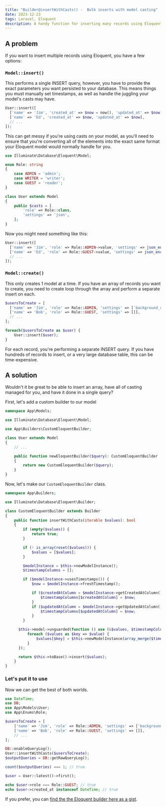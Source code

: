 ```yaml
---
title: "Builder@insertWithCasts() -  Bulk inserts with model casting"
date: 2023-12-23
tags: Laravel, Eloquent
description: A handy function for inserting many records using Eloquent while still performance attribute casting
---
```


## A problem

If you want to insert multiple records using Eloquent, you have a few options:

###  `Model::insert()`
This performs a single INSERT query, however, you have to provide the exact parameters you want persisted to your database.
This means things you must manually set timestamps, as well as handle the juggling your model's casts may have.

```php
User::insert([
  ['name' => 'Jim', 'created_at' => $now = now(), 'updated_at' => $now],
  ['name' => 'Ed', 'created_at' => $now, 'updated_at' => $now],
  // ...
]);
```

This can get messy if you're using casts on your model, as you'll need to ensure that you're converting all of the elements into the exact same format your Eloquent model would normally handle for you.

```php
use Illuminate\Database\Eloquent\Model;

enum Role: string
{
    case ADMIN = 'admin';
    case WRITER = 'writer';
    case GUEST = 'reader';
}

class User extends Model
{
    public $casts = [
        'role' => Role::class,
        'settings' => 'json',
    ];
}
```

Now you might need something like this:

```php
User::insert([
  ['name' => 'Jim', 'role' => Role::ADMIN->value, 'settings' => json_encode(['background_color' => '#fff']), 'created_at' => $now = now(), 'updated_at' => $now],
  ['name' => 'Ed', 'role' => Role::GUEST->value, 'settings' => json_encode([]), 'created_at' => $now, 'updated_at' => $now],
  // ...
]);
```

### `Model::create()`
This only creates 1 model at a time. If you have an array of records you want to create, you need to create loop through the array and perform a separate insert on each.

```php
$usersToCreate = [
  ['name' => 'Jim', 'role' => Role::ADMIN, 'settings' => ['background_color' => '#fff']],
  ['name' => 'Bob', 'role' => Role::GUEST, 'settings' => []],
  // ...
];

foreach($usersToCreate as $user) {
    User::insert($user);
}
```

For each record, you're performing a separate INSERT query. If you have hundreds of records to insert, or a very large database table, this can be time-expensive.

## A solution
Wouldn't it be great to be able to insert an array, have all of casting managed for you, and have it done in a single query?

First, let's add a custom builder to our model

```php
namespace App\Models;

use Illuminate\Database\Eloquent\Model;

use App\Builders\CustomEloquentBuilder;

class User extends Model
{
    // ...

    public function newEloquentBuilder($query): CustomEloquentBuilder
    {
        return new CustomEloquentBuilder($query);
    }
}
```

Now, let's make our `CustomEloquentBuilder` class.

```php
namespace App\Builders;

use Illuminate\Database\Eloquent\Builder;

class CustomEloquentBuilder extends Builder
{
    public function insertWithCasts(iterable $values): bool
    {
        if (empty($values)) {
            return true;
        }

        if (! is_array(reset($values))) {
            $values = [$values];
        }

        $modelInstance = $this->newModelInstance();
        $timestampColumns = [];

        if ($modelInstance->usesTimestamps()) {
            $now = $modelInstance->freshTimestamp();

            if ($createdAtColumn = $modelInstance->getCreatedAtColumn()) {
                $timestampColumns[$createdAtColumn] = $now;
            }
            if ($updatedAtColumn = $modelInstance->getUpdatedAtColumn()) {
                $timestampColumns[$updatedAtColumn] = $now;
            }
        }

      $this->model->unguarded(function () use (&$values, $timestampColumns) {
          foreach ($values as $key => $value) {
              $values[$key] = $this->newModelInstance(array_merge($timestampColumns, $value))->getAttributes();
          }
      });

      return $this->toBase()->insert($values);
    }
}
```

### Let's put it to use

Now we can get the best of both worlds.

```php
use DateTime;
use DB;
use App\Models\User;
use App\Enums\Role;

$usersToCreate = [
    ['name' => 'Jim', 'role' => Role::ADMIN, 'settings' => ['background_color' => '#fff']],
    ['name' => 'Bob', 'role' => Role::GUEST, 'settings' => []],
    // ...
];

DB::enableQueryLog();
User::insertWithCasts($usersToCreate);
$outputQueries = DB::getRawQueryLog();

count($outputQueries) === 1; // true

$user = User::latest()->first();

echo $user->role === Role::GUEST; // true
echo $user->created_at instanceof DateTime; // true
```

If you prefer, you can [find the the Eloquent builder here as a gist](https://gist.github.com/cosmastech/bfd6d060df602d3fed1f3982febb5305).
